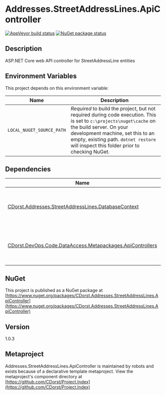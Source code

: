 # Addresses.StreetAddressLines.ApiController

[![AppVeyor build status](https://img.shields.io/appveyor/ci/cdorst/addresses-streetaddresslines-apicontroller.svg?label=AppVeyor&style=for-the-badge)](https://ci.appveyor.com/project/cdorst/addresses-streetaddresslines-apicontroller)
[![NuGet package status](https://img.shields.io/nuget/v/CDorst.Addresses.StreetAddressLines.ApiController.svg?label=NuGet&style=for-the-badge)](https://www.nuget.org/packages/CDorst.Addresses.StreetAddressLines.ApiController)

## Description

ASP.NET Core web API controller for StreetAddressLine entities

## Environment Variables

This project depends on this environment variable:

Name | Description
---- | -----------
`LOCAL_NUGET_SOURCE_PATH` | *Required* to build the project, but not required during code execution. This is set to `c:\projects\nuget\cache` on the build server. On your development machine, set this to an empty, existing path. `dotnet restore` will inspect this folder prior to checking NuGet.

## Dependencies

Name | Status
---- | ------
[CDorst.Addresses.StreetAddressLines.DatabaseContext](https://github.com/CDorst/Addresses.StreetAddressLines.DatabaseContext) | [![AppVeyor build status](https://img.shields.io/appveyor/ci/cdorst/addresses-streetaddresslines-databasecontext.svg?label=AppVeyor&style=flat-square)](https://ci.appveyor.com/project/cdorst/addresses-streetaddresslines-databasecontext) [![NuGet package status](https://img.shields.io/nuget/v/CDorst.Addresses.StreetAddressLines.DatabaseContext.svg?label=NuGet&style=flat-square)](https://www.nuget.org/packages/CDorst.Addresses.StreetAddressLines.DatabaseContext)
[CDorst.DevOps.Code.DataAccess.Metapackages.ApiControllers](https://github.com/CDorst/DevOps.Code.DataAccess.Metapackages.ApiControllers) | [![AppVeyor build status](https://img.shields.io/appveyor/ci/cdorst/devops-code-dataaccess-metapackages-apicontrollers.svg?label=AppVeyor&style=flat-square)](https://ci.appveyor.com/project/cdorst/devops-code-dataaccess-metapackages-apicontrollers) [![NuGet package status](https://img.shields.io/nuget/v/CDorst.DevOps.Code.DataAccess.Metapackages.ApiControllers.svg?label=NuGet&style=flat-square)](https://www.nuget.org/packages/CDorst.DevOps.Code.DataAccess.Metapackages.ApiControllers)

## NuGet

This project is published as a NuGet package at [https://www.nuget.org/packages/CDorst.Addresses.StreetAddressLines.ApiController](https://www.nuget.org/packages/CDorst.Addresses.StreetAddressLines.ApiController)

## Version

1.0.3

## Metaproject

Addresses.StreetAddressLines.ApiController is maintained by robots and exists because of a declarative template metaproject. View the metaproject's component directory at [https://github.com/CDorst/Project.Index](https://github.com/CDorst/Project.Index)


